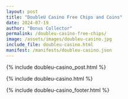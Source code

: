 ```yaml
---
layout: post
title: "DoubleU Casino Free Chips and Coins"
date: 2024-07-19
author: "Bonus Collector"
permalink: /doubleu-casino-free-chips/
image: /assets/images/doubleu-casino.jpg
include_file: doubleu-casino.html
manifest: /manifests/doubleu-casino.json
---
```


{% include doubleu-casino_post.html %}

{% include doubleu-casino.html %}

{% include doubleu-casino_footer.html %}